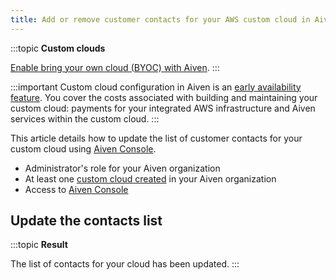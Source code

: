 ```yaml
---
title: Add or remove customer contacts for your AWS custom cloud in Aiven
---
```


:::topic
**Custom clouds**

[Enable bring your own cloud (BYOC) with Aiven](/docs/platform/howto/byoc/enable-byoc).
:::

:::important
Custom cloud configuration in Aiven is an
[early availability feature](/docs/platform/concepts/beta_services). You cover the costs associated with building and
maintaining your custom cloud: payments for your integrated AWS
infrastructure and Aiven services within the custom cloud.
:::

This article details how to update the list of customer contacts for
your custom cloud using [Aiven Console](https://console.aiven.io/).

-   Administrator\'s role for your Aiven organization
-   At least one
    [custom cloud created](/docs/platform/howto/byoc/create-custom-cloud) in your Aiven organization
-   Access to [Aiven Console](https://console.aiven.io/)

## Update the contacts list

:::topic
**Result**

The list of contacts for your cloud has been updated.
:::
